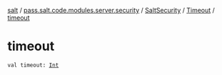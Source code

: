 [salt](../../../index.md) / [pass.salt.code.modules.server.security](../../index.md) / [SaltSecurity](../index.md) / [Timeout](index.md) / [timeout](./timeout.md)

# timeout

`val timeout: `[`Int`](https://kotlinlang.org/api/latest/jvm/stdlib/kotlin/-int/index.html)